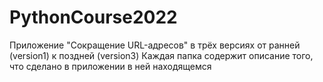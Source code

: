 # PythonCourse2022
Приложение "Сокращение URL-адресов" в трёх версиях от ранней (version1) к поздней (version3)
Каждая папка содержит описание того, что сделано в приложении в ней находящемся
